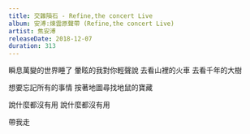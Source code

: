 ```yaml
---
title: 交雜隕石 - Refine,the concert Live
album: 安溥:煉雲原聲帶 (Refine,the concert Live)
artist: 焦安溥
releaseDate: 2018-12-07
duration: 313
---
```

瞬息萬變的世界睡了
暈眩的我對你輕聲說
去看山裡的火車
去看千年的大樹

想要忘記所有的事情
按著地圖尋找地鼠的寶藏

說什麼都沒有用
說什麼都沒有用

帶我走
